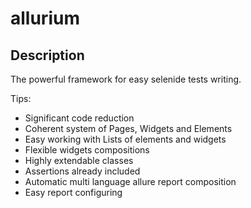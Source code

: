 # allurium



## Description
The powerful framework for easy selenide tests writing. 

Tips:
+ Significant code reduction
+ Coherent system of Pages, Widgets and Elements
+ Easy working with Lists of elements and widgets
+ Flexible widgets compositions
+ Highly extendable classes
+ Assertions already included
+ Automatic multi language allure report composition
+ Easy report configuring
